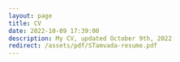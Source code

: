 ```yaml
---
layout: page
title: CV
date: 2022-10-09 17:39:00
description: My CV, updated October 9th, 2022
redirect: /assets/pdf/STamvada-resume.pdf
---
```

